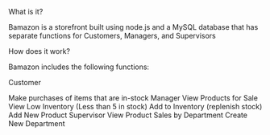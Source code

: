 What is it?

Bamazon is a storefront built using node.js and a MySQL database that has separate functions for Customers, Managers, and Supervisors

How does it work?

Bamazon includes the following functions:

Customer

Make purchases of items that are in-stock
Manager
View Products for Sale
View Low Inventory (Less than 5 in stock)
Add to Inventory (replenish stock)
Add New Product
Supervisor
View Product Sales by Department
Create New Department
